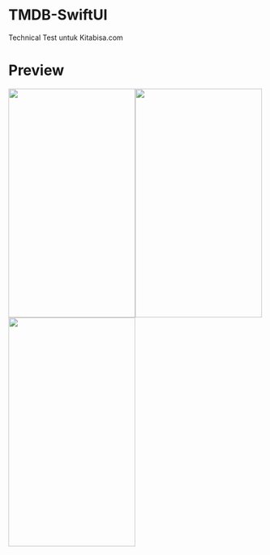 
# TMDB-SwiftUI
Technical Test untuk Kitabisa.com

# Preview
<img src="https://i.ibb.co/NTZPMK6/Simulator-Screen-Shot-i-Phone-SE-2nd-generation-2020-07-03-at-17-54-43.png" width="250" height="450"><img src="https://i.ibb.co/Hps0wPk/Simulator-Screen-Shot-i-Phone-SE-2nd-generation-2020-07-03-at-18-25-20.png" width="250" height="450"><img src="https://i.ibb.co/30VVNv3/Simulator-Screen-Shot-i-Phone-SE-2nd-generation-2020-07-03-at-18-26-05.png" width="250" height="450">

